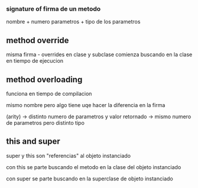 ### signature of firma de un metodo
nombre + numero parametros + tipo de los parametros


## method override
misma firma - overrides en clase y subclase
comienza buscando en la clase en tiempo de ejecucion


## method overloading
funciona en tiempo de compilacion

mismo nombre pero algo tiene uqe hacer la diferencia en la firma


(arity) -> distinto numero de parametros y valor retornado
 -> mismo numero de parametros pero distinto tipo



## this and super

super y this son "referencias" al objeto instanciado

con this se parte buscando el metodo en la clase del objeto instanciado

con super se parte buscando en la superclase de objeto instanciado

